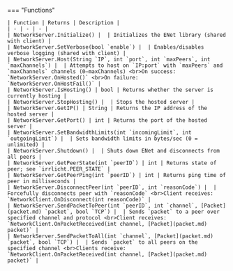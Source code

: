 === "Functions"

    | Function | Returns | Description |
    | - | - | - |
    | NetworkServer.Initialize() |  | Initializes the ENet library (shared with client) |
    | NetworkServer.SetVerbose(bool `enable`) |  | Enables/disables verbose logging (shared with client) |
    | NetworkServer.Host(String `IP`, int `port`, int `maxPeers`, int `maxChannels`) |  | Attempts to host on `IP:port` with `maxPeers` and `maxChannels` channels (0–maxChannels) <br>On success: `NetworkServer.OnHosted()` <br>On failure: `NetworkServer.OnHostFail()` |
    | NetworkServer.IsHosting() | bool | Returns whether the server is currently hosting |
    | NetworkServer.StopHosting() |  | Stops the hosted server |
    | NetworkServer.GetIP() | String | Returns the IP address of the hosted server |
    | NetworkServer.GetPort() | int | Returns the port of the hosted server |
    | NetworkServer.SetBandwidthLimits(int `incomingLimit`, int `outgoingLimit`) |  | Sets bandwidth limits in bytes/sec (0 = unlimited) |
    | NetworkServer.Shutdown() |  | Shuts down ENet and disconnects from all peers |
    | NetworkServer.GetPeerState(int `peerID`) | int | Returns state of peer; see `irrlicht.PEER_STATE` |
    | NetworkServer.GetPeerPing(int `peerID`) | int | Returns ping time of peer in milliseconds |
    | NetworkServer.DisconnectPeer(int `peerID`, int `reasonCode`) |  | Forcefully disconnects peer with `reasonCode` <br>Client receives: `NetworkClient.OnDisconnect(int reasonCode)` |
    | NetworkServer.SendPacketToPeer(int `peerID`, int `channel`, [Packet](packet.md) `packet`, bool `TCP`) |  | Sends `packet` to a peer over specified channel and protocol <br>Client receives: `NetworkClient.OnPacketReceived(int channel, [Packet](packet.md) packet)` |
    | NetworkServer.SendPacketToAll(int `channel`, [Packet](packet.md) `packet`, bool `TCP`) |  | Sends `packet` to all peers on the specified channel <br>Clients receive: `NetworkClient.OnPacketReceived(int channel, [Packet](packet.md) packet)` |